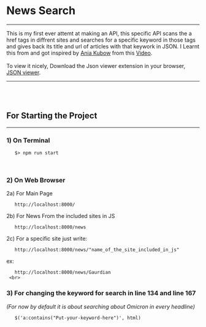 <h1><b>News Search</h1></b><hr>

This is my first ever attemt at making an API, this specific API scans the a href tags in diffrent sites and searches for a specific keyword in those tags and gives back its title and url of articles with that keywork in JSON. I Learnt this from and got inspired by <a href="https://github.com/kubowania/climate-change-live-api">Ania Kubow</a> from this <a href="https://www.youtube.com/watch?v=GK4Pl-GmPHk">Video</a>.<br>
<br>
To view it nicely, Download the Json viewer extension in your browser, <a href= "https://chrome.google.com/webstore/detail/json-viewer/gbmdgpbipfallnflgajpaliibnhdgobh/related">JSON viewer</a>.
<hr><br>
<br>
<h2>For Starting the Project</h2><hr>
<h3>1) On Terminal</h3>

       $> npm run start
       
       
 <br>
       

<h3>2) On Web Browser</h3>

   2a) For Main Page

       http://localhost:8000/



   2b) For News From the included sites in JS

       http://localhost:8000/news



   2c) For a specific site just write:

       http://localhost:8000/news/"name_of_the_site_included_in_js"
       
       
     
   ex:
                                                                                                        
       http://localhost:8000/news/Gaurdian
     <br>
       
       



<h3>3) For changing the keyword for search in line 134 and line 167</h3><i>(For now by default it is about searching about Omicron in every headline)</i>

       $('a:contains("Put-your-keyword-here")', html)

